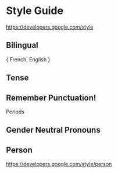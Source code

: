 # Style Guide

https://developers.google.com/style

## Bilingual

{ French,  English }

## Tense

## Remember Punctuation!

Periods

## Gender Neutral Pronouns

## Person

https://developers.google.com/style/person


